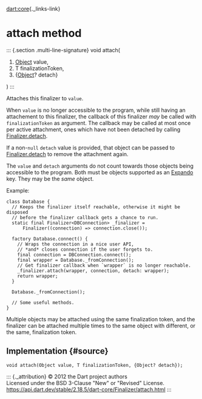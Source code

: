 [dart:core](../../dart-core/dart-core-library){._links-link}

attach method
=============

::: {.section .multi-line-signature}
void attach(

1.  [Object](../object-class) value,
2.  T finalizationToken,
3.  {[Object](../object-class)? detach}

)
:::

Attaches this finalizer to `value`.

When `value` is no longer accessible to the program, while still having
an attachement to this finalizer, the callback of this finalizer *may*
be called with `finalizationToken` as argument. The callback may be
called at most once per active attachment, ones which have not been
detached by calling [Finalizer.detach](detach).

If a non-`null` `detach` value is provided, that object can be passed to
[Finalizer.detach](detach) to remove the attachment again.

The `value` and `detach` arguments do not count towards those objects
being accessible to the program. Both must be objects supported as an
[Expando](../expando-class) key. They may be the *same* object.

Example:

``` {.language-dart data-language="dart"}
class Database {
  // Keeps the finalizer itself reachable, otherwise it might be disposed
  // before the finalizer callback gets a chance to run.
  static final Finalizer<DBConnection> _finalizer =
      Finalizer((connection) => connection.close());

  factory Database.connect() {
    // Wraps the connection in a nice user API,
    // *and* closes connection if the user forgets to.
    final connection = DBConnection.connect();
    final wrapper = Database._fromConnection();
    // Get finalizer callback when `wrapper` is no longer reachable.
    _finalizer.attach(wrapper, connection, detach: wrapper);
    return wrapper;
  }

  Database._fromConnection();

  // Some useful methods.
}
```

Multiple objects may be attached using the same finalization token, and
the finalizer can be attached multiple times to the same object with
different, or the same, finalization token.

Implementation {#source}
--------------

``` {.language-dart data-language="dart"}
void attach(Object value, T finalizationToken, {Object? detach});
```

::: {._attribution}
© 2012 the Dart project authors\
Licensed under the BSD 3-Clause \"New\" or \"Revised\" License.\
<https://api.dart.dev/stable/2.18.5/dart-core/Finalizer/attach.html>
:::
